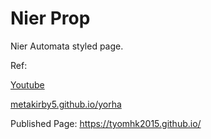 # Nier Prop

Nier Automata styled page.

Ref:

<a href="https://www.youtube.com/watch?v=WIrpMpTeeiU">Youtube</a>

<a href="https://metakirby5.github.io/yorha/">metakirby5.github.io/yorha</a>

Published Page: https://tyomhk2015.github.io/